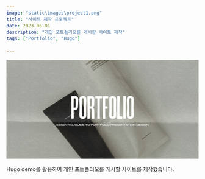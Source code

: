 ```yaml
---
image: "static\images\project1.png"
title: "사이트 제작 프로젝트"
date: 2023-06-01
description: "개인 포트폴리오를 게시할 사이트 제작"
tags: ["Portfolio", "Hugo"]

---
```


![alt text](static\images\project1.png)

Hugo demo를 활용하여 개인 포트폴리오를 게시할 사이트를 제작했습니다.
